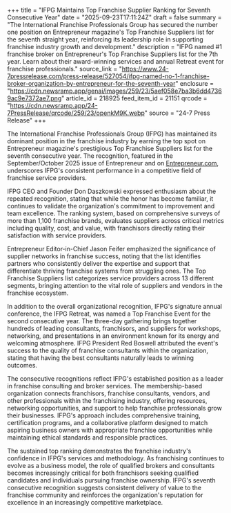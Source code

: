 +++
title = "IFPG Maintains Top Franchise Supplier Ranking for Seventh Consecutive Year"
date = "2025-09-23T17:11:24Z"
draft = false
summary = "The International Franchise Professionals Group has secured the number one position on Entrepreneur magazine's Top Franchise Suppliers list for the seventh straight year, reinforcing its leadership role in supporting franchise industry growth and development."
description = "IFPG named #1 franchise broker on Entrepreneur's Top Franchise Suppliers list for the 7th year. Learn about their award-winning services and annual Retreat event for franchise professionals."
source_link = "https://www.24-7pressrelease.com/press-release/527054/ifpg-named-no-1-franchise-broker-organization-by-entrepreneur-for-the-seventh-year"
enclosure = "https://cdn.newsramp.app/genai/images/259/23/5aef058e7ba3b6dd47369ac9e7372ae7.png"
article_id = 218925
feed_item_id = 21151
qrcode = "https://cdn.newsramp.app/24-7PressRelease/qrcode/259/23/openkM9K.webp"
source = "24-7 Press Release"
+++

<p>The International Franchise Professionals Group (IFPG) has maintained its dominant position in the franchise industry by earning the top spot on Entrepreneur magazine's prestigious Top Franchise Suppliers list for the seventh consecutive year. The recognition, featured in the September/October 2025 issue of Entrepreneur and on <a href="https://www.entrepreneur.com" rel="nofollow" target="_blank">Entrepreneur.com</a>, underscores IFPG's consistent performance in a competitive field of franchise service providers.</p><p>IFPG CEO and Founder Don Daszkowski expressed enthusiasm about the repeated recognition, stating that while the honor has become familiar, it continues to validate the organization's commitment to improvement and team excellence. The ranking system, based on comprehensive surveys of more than 1,100 franchise brands, evaluates suppliers across critical metrics including quality, cost, and value, with franchisors directly rating their satisfaction with service providers.</p><p>Entrepreneur Editor-in-Chief Jason Feifer emphasized the significance of supplier networks in franchise success, noting that the list identifies partners who consistently deliver the expertise and support that differentiate thriving franchise systems from struggling ones. The Top Franchise Suppliers list categorizes service providers across 13 different segments, bringing attention to the vital role of suppliers and vendors in the franchise ecosystem.</p><p>In addition to the overall organizational recognition, IFPG's signature annual conference, the IFPG Retreat, was named a Top Franchise Event for the second consecutive year. The three-day gathering brings together hundreds of leading consultants, franchisors, and suppliers for workshops, networking, and presentations in an environment known for its energy and welcoming atmosphere. IFPG President Red Boswell attributed the event's success to the quality of franchise consultants within the organization, stating that having the best consultants naturally leads to winning outcomes.</p><p>The consecutive recognitions reflect IFPG's established position as a leader in franchise consulting and broker services. The membership-based organization connects franchisors, franchise consultants, vendors, and other professionals within the franchising industry, offering resources, networking opportunities, and support to help franchise professionals grow their businesses. IFPG's approach includes comprehensive training, certification programs, and a collaborative platform designed to match aspiring business owners with appropriate franchise opportunities while maintaining ethical standards and responsible practices.</p><p>The sustained top ranking demonstrates the franchise industry's confidence in IFPG's services and methodology. As franchising continues to evolve as a business model, the role of qualified brokers and consultants becomes increasingly critical for both franchisors seeking qualified candidates and individuals pursuing franchise ownership. IFPG's seventh consecutive recognition suggests consistent delivery of value to the franchise community and reinforces the organization's reputation for excellence in an increasingly competitive marketplace.</p>